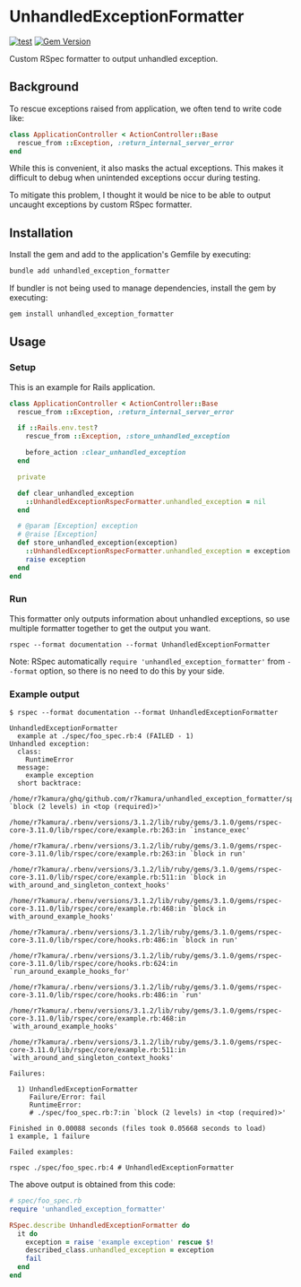 # UnhandledExceptionFormatter

[![test](https://github.com/r7kamura/unhandled_exception_formatter/actions/workflows/test.yml/badge.svg)](https://github.com/r7kamura/unhandled_exception_formatter/actions/workflows/test.yml)
[![Gem Version](https://badge.fury.io/rb/unhandled_exception_formatter.svg)](https://rubygems.org/gems/unhandled_exception_formatter)

Custom RSpec formatter to output unhandled exception.

## Background

To rescue exceptions raised from application,
we often tend to write code like:

```ruby
class ApplicationController < ActionController::Base
  rescue_from ::Exception, :return_internal_server_error
end
```

While this is convenient, it also masks the actual exceptions.
This makes it difficult to debug when unintended exceptions occur during testing.

To mitigate this problem,
I thought it would be nice to be able to output uncaught exceptions by custom RSpec formatter.

## Installation

Install the gem and add to the application's Gemfile by executing:

```bash
bundle add unhandled_exception_formatter
```

If bundler is not being used to manage dependencies, install the gem by executing:

```bash
gem install unhandled_exception_formatter
```

## Usage

### Setup

This is an example for Rails application.

```ruby
class ApplicationController < ActionController::Base
  rescue_from ::Exception, :return_internal_server_error

  if ::Rails.env.test?
    rescue_from ::Exception, :store_unhandled_exception

    before_action :clear_unhandled_exception
  end

  private

  def clear_unhandled_exception
    ::UnhandledExceptionRspecFormatter.unhandled_exception = nil
  end

  # @param [Exception] exception
  # @raise [Exception]
  def store_unhandled_exception(exception)
    ::UnhandledExceptionRspecFormatter.unhandled_exception = exception
    raise exception
  end
end
```

### Run

This formatter only outputs information about unhandled exceptions,
so use multiple formatter together to get the output you want.

```
rspec --format documentation --format UnhandledExceptionFormatter
```

Note: RSpec automatically `require 'unhandled_exception_formatter'` from `--format` option,
so there is no need to do this by your side.

### Example output

```
$ rspec --format documentation --format UnhandledExceptionFormatter

UnhandledExceptionFormatter
  example at ./spec/foo_spec.rb:4 (FAILED - 1)
Unhandled exception:
  class:
    RuntimeError
  message:
    example exception
  short backtrace:
    /home/r7kamura/ghq/github.com/r7kamura/unhandled_exception_formatter/spec/foo_spec.rb:5:in `block (2 levels) in <top (required)>'
    /home/r7kamura/.rbenv/versions/3.1.2/lib/ruby/gems/3.1.0/gems/rspec-core-3.11.0/lib/rspec/core/example.rb:263:in `instance_exec'
    /home/r7kamura/.rbenv/versions/3.1.2/lib/ruby/gems/3.1.0/gems/rspec-core-3.11.0/lib/rspec/core/example.rb:263:in `block in run'
    /home/r7kamura/.rbenv/versions/3.1.2/lib/ruby/gems/3.1.0/gems/rspec-core-3.11.0/lib/rspec/core/example.rb:511:in `block in with_around_and_singleton_context_hooks'
    /home/r7kamura/.rbenv/versions/3.1.2/lib/ruby/gems/3.1.0/gems/rspec-core-3.11.0/lib/rspec/core/example.rb:468:in `block in with_around_example_hooks'
    /home/r7kamura/.rbenv/versions/3.1.2/lib/ruby/gems/3.1.0/gems/rspec-core-3.11.0/lib/rspec/core/hooks.rb:486:in `block in run'
    /home/r7kamura/.rbenv/versions/3.1.2/lib/ruby/gems/3.1.0/gems/rspec-core-3.11.0/lib/rspec/core/hooks.rb:624:in `run_around_example_hooks_for'
    /home/r7kamura/.rbenv/versions/3.1.2/lib/ruby/gems/3.1.0/gems/rspec-core-3.11.0/lib/rspec/core/hooks.rb:486:in `run'
    /home/r7kamura/.rbenv/versions/3.1.2/lib/ruby/gems/3.1.0/gems/rspec-core-3.11.0/lib/rspec/core/example.rb:468:in `with_around_example_hooks'
    /home/r7kamura/.rbenv/versions/3.1.2/lib/ruby/gems/3.1.0/gems/rspec-core-3.11.0/lib/rspec/core/example.rb:511:in `with_around_and_singleton_context_hooks'

Failures:

  1) UnhandledExceptionFormatter
     Failure/Error: fail
     RuntimeError:
     # ./spec/foo_spec.rb:7:in `block (2 levels) in <top (required)>'

Finished in 0.00088 seconds (files took 0.05668 seconds to load)
1 example, 1 failure

Failed examples:

rspec ./spec/foo_spec.rb:4 # UnhandledExceptionFormatter
```

The above output is obtained from this code:

```ruby
# spec/foo_spec.rb
require 'unhandled_exception_formatter'

RSpec.describe UnhandledExceptionFormatter do
  it do
    exception = raise 'example exception' rescue $!
    described_class.unhandled_exception = exception
    fail
  end
end
```
